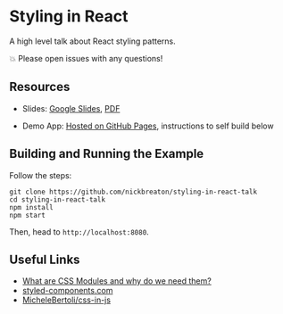 # Styling in React

A high level talk about React styling patterns.

💥 Please open issues with any questions!

## Resources

- Slides: [Google Slides](https://docs.google.com/presentation/d/1dZAJrWioOXV_29lfRNTnrgqICkxLpiFWN5g7O-kgTRM/edit?usp=sharing), [PDF](slides/Styling%20in%20React.pdf)

- Demo App: [Hosted on GitHub Pages](https://nickbreaton.github.io/styling-in-react-talk/), instructions to self build below

## Building and Running the Example

Follow the steps:
```
git clone https://github.com/nickbreaton/styling-in-react-talk
cd styling-in-react-talk
npm install
npm start
```

Then, head to `http://localhost:8080`.

## Useful Links

- [What are CSS Modules and why do we need them?
](https://css-tricks.com/css-modules-part-1-need/)
- [styled-components.com](https://www.styled-components.com/)
- [MicheleBertoli/css-in-js](https://github.com/MicheleBertoli/css-in-js/blob/master/README.md)
